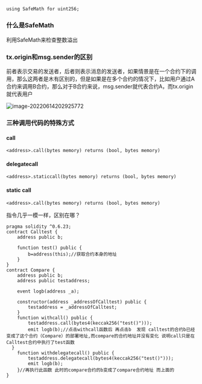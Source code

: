 ## 

```soli
using SafeMath for uint256;
```

### 什么是SafeMath

利用SafeMath来检查整数溢出

### tx.origin和msg.sender的区别

前者表示交易的发送者，后者则表示消息的发送者，如果情景是在一个合约下的调用，那么这两者是木有区别的，但是如果是在多个合约的情况下，比如用户通过A合约来调用B合约，那么对于B合约来说，msg.sender就代表合约A，而tx.origin就代表用户

![image-20220614202925772](C:\Users\Yang\AppData\Roaming\Typora\typora-user-images\image-20220614202925772.png)

### 三种调用代码的特殊方式

#### call

```solidity
<address>.call(bytes memory) returns (bool, bytes memory)
```

#### delegatecall

```solidity
<address>.staticcall(bytes memory) returns (bool, bytes memory)
```

#### static call

```solidity
<address>.call(bytes memory) returns (bool, bytes memory)
```

指令几乎一模一样，区别在哪？

```solidity
pragma solidity ^0.6.23;
contract Calltest {
    address public b;

    function test() public {
        b=address(this);//获取合约本身的地址
    }
}
contract Compare {
    address public b;
    address public testaddress;

    event logb(address _a);

    constructor(address _addressOfCalltest) public {
        testaddress = _addressOfCalltest;
    }
    function withcall() public {
        testaddress.call(bytes4(keccak256("test()")));
        emit logb(b);//点击withcall函数后 再点击b  发现 calltest的合约b已经变成了这个合约（Compare）的部署地址,而compare的合约地址并没有变化 说明call只是在Calltest合约中执行了test函数
  }
    function withdelegatecall() public {
        testaddress.delegatecall(bytes4(keccak256("test()")));
        emit logb(b);
    }//再执行此函数 此时的compare合约的b变成了compare合约地址 而上面的
}
```

